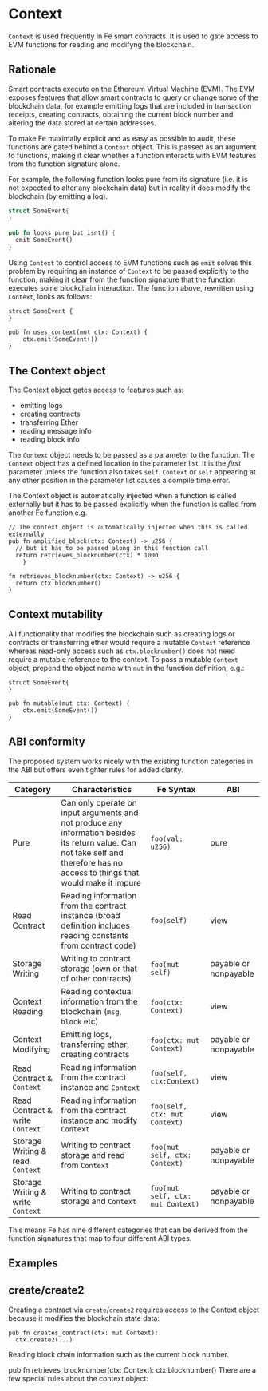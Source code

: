 # Context

`Context` is used frequently in Fe smart contracts. It is used to gate access to EVM functions for reading and modifyng the blockchain.

## Rationale

Smart contracts execute on the Ethereum Virtual Machine (EVM). The EVM exposes features that allow smart contracts to query or change some of the blockchain data, for example emitting logs that are included in transaction receipts, creating contracts, obtaining the current block number and altering the data stored at certain addresses.

To make Fe maximally explicit and as easy as possible to audit, these functions are gated behind a `Context` object. This is passed as an argument to functions, making it clear whether a function interacts with EVM features from the function signature alone. 

For example, the following function looks pure from its signature (i.e. it is not expected to alter any blockchain data) but in reality it does modify the blockchain (by emitting a log).

```rust
struct SomeEvent{
}

pub fn looks_pure_but_isnt() {
  emit SomeEvent()
}
```

Using `Context` to control access to EVM functions such as `emit` solves this problem by requiring an instance of `Context` to be passed explicitly to the function, making it clear from the function signature that the function executes some blockchain interaction. The function above, rewritten using `Context`, looks as follows:

```fe
struct SomeEvent {
}

pub fn uses_context(mut ctx: Context) {
    ctx.emit(SomeEvent())
}
```

## The Context object

The Context object gates access to features such as:

- emitting logs
- creating contracts
- transferring Ether
- reading message info
- reading block info

The `Context` object needs to be passed as a parameter to the function. The `Context` object has a defined location in the parameter list. It is the *first* parameter unless the function also takes `self`. `Context` or `self` appearing at any other position in the parameter list causes a compile time error.

The Context object is automatically injected when a function is called externally but it has to be passed explicitly when the function is called from another Fe function e.g.

```
// The context object is automatically injected when this is called externally
pub fn amplified_block(ctx: Context) -> u256 {
  // but it has to be passed along in this function call
  return retrieves_blocknumber(ctx) * 1000
    }

fn retrieves_blocknumber(ctx: Context) -> u256 {
  return ctx.blocknumber()
}
```

## Context mutability

All functionality that modifies the blockchain such as creating logs or contracts or transferring ether would require a mutable `Context` reference whereas read-only access such as `ctx.blocknumber()` does not need require a mutable reference to the context. To pass a mutable `Context` object, prepend the object name with `mut` in the function definition, e.g.:

```fe
struct SomeEvent{
}

pub fn mutable(mut ctx: Context) {
    ctx.emit(SomeEvent())
}
```


## ABI conformity

The proposed system works nicely with the existing function categories in the ABI but offers even tighter rules for added clarity.

| Category                          | Characteristics                                                                                                                                                                 | Fe Syntax                         | ABI                   |
| --------------------------------- | ------------------------------------------------------------------------------------------------------------------------------------------------------------------------------- | --------------------------------- | --------------------- |
| Pure                              | Can only operate on input arguments and not produce any information besides its return value. Can not take self and therefore has no access to things that would make it impure | `foo(val: u256)`                  | pure                  |
| Read Contract                     | Reading information from the contract instance (broad definition includes reading constants from contract code)                                                                 | `foo(self)`                       | view                  |
| Storage Writing                   | Writing to contract storage (own or that of other contracts)                                                                                                                    | `foo(mut self)`                   | payable or nonpayable |
| Context Reading                   | Reading contextual information from the blockchain (`msg`, `block` etc)                                                                                                         | `foo(ctx: Context)`               | view                  |
| Context Modifying                 | Emitting logs, transferring ether, creating contracts                                                                                                                           | `foo(ctx: mut Context)`           | payable or nonpayable |
| Read Contract & `Context`         | Reading information from the contract instance and `Context`                                                                                                                    | `foo(self, ctx:Context)`          | view                  |
| Read Contract & write `Context`   | Reading information from the contract instance and modify `Context`                                                                                                             | `foo(self, ctx: mut Context)`     | view                  |
| Storage Writing & read `Context`  | Writing to contract storage and read from `Context`                                                                                                                             | `foo(mut self, ctx: Context)`     | payable or nonpayable |
| Storage Writing & write `Context` | Writing to contract storage and `Context`                                                                                                                                       | `foo(mut self, ctx: mut Context)` | payable or nonpayable |

This means Fe has nine different categories that can be derived from the function signatures that map to four different ABI types.


## Examples

## create/create2

Creating a contract via `create`/`create2` requires access to the Context object because it modifies the blockchain state data:

```
pub fn creates_contract(ctx: mut Context):
  ctx.create2(...)
```

Reading block chain information such as the current block number.

pub fn retrieves_blocknumber(ctx: Context):
  ctx.blocknumber()
There are a few special rules about the context object:

